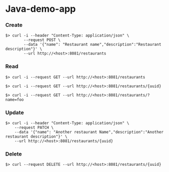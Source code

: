 # Java-demo-app

### Create
```
$> curl -i --header "Content-Type: application/json" \
        --request POST \
        --data '{"name": "Restaurant name","description":"Restaurant description"}' \
        --url http://<host>:8081/restaurants
```

### Read
```
$> curl -i --request GET --url http://<host>:8081/restaurants

$> curl -i --request GET --url http://<host>:8081/restaurants/{uuid}

$> curl -i --request GET --url http://<host>:8081/restaurants/?name=foo
```

### Update
```
$> curl -i --header "Content-Type: application/json" \
    --request PATCH \
    --data '{"name": "Another restaurant Name","description":"Another restaurant description"}' \
    --url http://<host>:8081/restaurants/{uuid}
```

### Delete
```
$> curl --request DELETE --url http://<host>:8081/restaurants/{uuid}
```	 

	 

	 

	 

	 

	 

	 

	 

	 

	 

	 


